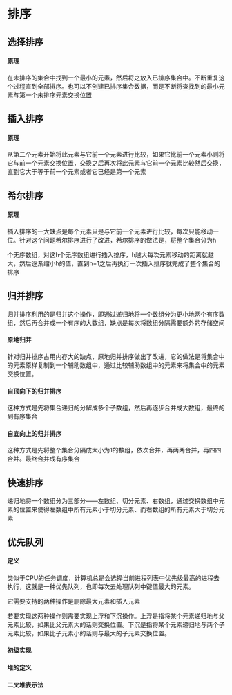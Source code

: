 # 排序

## 选择排序

#### 原理

在未排序的集合中找到一个最小的元素，然后将之放入已排序集合中。不断重复这个过程直到全部排序。也可以不创建已排序集合数据，而是不断将查找到的最小元素与第一个未排序元素交换位置  

## 插入排序

#### 原理

从第二个元素开始将此元素与它前一个元素进行比较，如果它比前一个元素小则将它与前一个元素交换位置，交换之后再次将此元素与它前一个元素比较然后交换，直到它大于等于前一个元素或者它已经是第一个元素  

## 希尔排序

#### 原理

插入排序的一大缺点是每个元素只是与它前一个元素进行比较，每次只能移动一位。针对这个问题希尔排序进行了改进，希尔排序的做法是，将整个集合分为h

个无序数组，对这h个无序数组进行插入排序，h越大每次元素移动的距离就越大，然后逐渐缩小h的值，直到h=1之后再执行一次插入排序就完成了整个集合的排序

## 归并排序

归并排序利用的是归并这个操作，即通过递归地将一个数组分为更小地两个有序数组，然后再合并成一个有序的大数组，缺点是每次将数组分隔需要额外的存储空间  

#### 原地归并

针对归并排序占用内存大的缺点，原地归并排序做出了改进，它的做法是将集合中的元素原样复制到一个辅助数组中，通过比较辅助数组中的元素来将集合中的元素交换位置。  

#### 自顶向下的归并排序

这种方式是先将集合递归的分解成多个子数组，然后再逐步合并成大数组，最终的到有序集合  

#### 自底向上的归并排序

这种方式是先将整个集合分隔成大小为1的数组，依次合并，再两两合并，再四四合并。最终合并成有序集合

## 快速排序

递归地将一个数组分为三部分——左数组、切分元素、右数组，通过交换数组中元素的位置来使得左数组中所有元素小于切分元素、而右数组的所有元素大于切分元素

## 优先队列

#### 定义

类似于CPU的任务调度，计算机总是会选择当前进程列表中优先级最高的进程去执行，这就是一种优先队列，也即每次去处理队列中键值最大的元素。 

它需要支持的两种操作是删除最大元素和插入元素

若要实现这两种操作则需要实现上浮和下沉操作。上浮是指将某个元素递归地与父元素比较，如果比父元素大的话则交换位置。下沉是指将某个元素递归地与两个子元素比较，如果比子元素小的话则与最大的子元素交换位置。

#### 初级实现

#### 堆的定义

#### 二叉堆表示法





